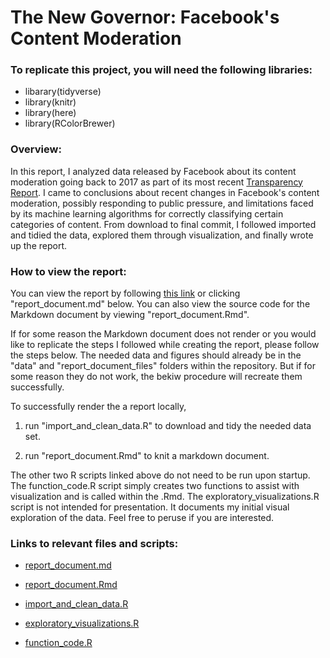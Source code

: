 # The New Governor: Facebook's Content Moderation

### To replicate this project, you will need the following libraries: 
* libarary(tidyverse)
* library(knitr)
* library(here)
* library(RColorBrewer)

### Overview: 

In this report, I analyzed data released by Facebook about its content moderation going back to 2017 as part of its most recent [Transparency Report](https://transparency.fb.com/data/community-standards-enforcement/). I came to conclusions about recent changes in Facebook's content moderation, possibly responding to public pressure, and limitations faced by its machine learning algorithms for correctly classifying certain categories of content. From download to final commit, I followed imported and tidied the data, explored them through visualization, and finally wrote up the report. 

### How to view the report: 

You can view the report by following [this link]( https://github.com/zanderarnao/FB-Content-Moderation/blob/0eb7efc309982ce4326d5c7ee6096081c6e1266d/report_document.md) or clicking "report_document.md" below. You can also view the source code for the Markdown document by viewing "report_document.Rmd". 

If for some reason the Markdown document does not render or you would like to replicate the steps I followed while creating the report, please follow the steps below. The needed data and figures should already be in the "data" and "report_document_files" folders within the repository. But if for some reason they do not work, the bekiw procedure will recreate them successfully. 

To successfully render the a report locally,

1. run "import_and_clean_data.R" to download and tidy the needed data set. 

2. run "report_document.Rmd" to knit a markdown document. 

The other two R scripts linked above do not need to be run upon startup. The function_code.R script simply creates two functions to assist with visualization and is called within the .Rmd. The exploratory_visualizations.R script is not intended for presentation. It documents my initial visual exploration of the data. Feel free to peruse if you are interested. 

### Links to relevant files and scripts: 

* [report_document.md](https://github.com/zanderarnao/FB-Content-Moderation/blob/0eb7efc309982ce4326d5c7ee6096081c6e1266d/report_document.md)

* [report_document.Rmd](https://github.com/zanderarnao/FB-Content-Moderation/blob/0eb7efc309982ce4326d5c7ee6096081c6e1266d/report_document.Rmd)

* [import_and_clean_data.R](https://github.com/zanderarnao/FB-Content-Moderation/blob/0eb7efc309982ce4326d5c7ee6096081c6e1266d/Scripts/import_and_clean_data.R)

* [exploratory_visualizations.R](https://github.com/zanderarnao/FB-Content-Moderation/blob/0eb7efc309982ce4326d5c7ee6096081c6e1266d/Scripts/exploratory_visualizations.R)

* [function_code.R](https://github.com/zanderarnao/FB-Content-Moderation/blob/0eb7efc309982ce4326d5c7ee6096081c6e1266d/Scripts/function_code.R)
